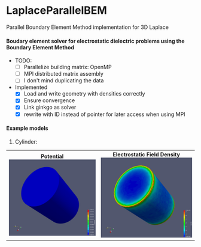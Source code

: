 # LaplaceParallelBEM
Parallel Boundary Element Method implementation for 3D Laplace

#### Boudary element solver for electrostatic dielectric problems using the Boundary Element Method

- TODO: 
    - [ ] Parallelize building matrix: OpenMP
    - [ ] MPI distributed matrix assembly
    - [ ] I don't mind duplicating the data
- Implemented
    - [x] Load and write geometry with densities correctly
    - [x] Ensure convergence
    - [x] Link ginkgo as solver
    - [x] rewrite with ID instead of pointer for later access when using MPI

#### Example models

1. Cylinder:

<table>
  <tr>
    <td align="center">
      <b>Potential</b><br>
      <img src="https://github.com/amirbous/LaplaceParallelBEM/blob/96d5882a0502883bc281958e2b723c4858c93e5a/screenshots/CylinderPotential.png" alt="Potential" width="400"/>
    </td>
    <td align="center">
      <b>Electrostatic Field Density</b><br>
      <img src="https://github.com/amirbous/LaplaceParallelBEM/blob/96d5882a0502883bc281958e2b723c4858c93e5a/screenshots/CylinderDensity.png" alt="Density" width="400"/>
    </td>
  </tr>
</table>
